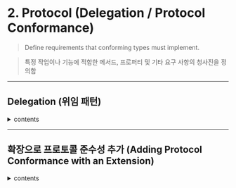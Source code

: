 # 2. Protocol (Delegation / Protocol Conformance)

> Define requirements that conforming types must implement.

> 특정 작업이나 기능에 적합한 메서드, 프로퍼티 및 기타 요구 사항의 청사진을 정의함

---

## Delegation (위임 패턴)

<details>
<summary> contents </summary>

> 어떤 클래스(또는 구조체)가 자기 책임의 일부를 다른 타입의 인스턴스에게 위임(delegate) 하는 디자인 패턴

- **Swift** 에서는 **Protocol** 을 정의해서 `delegate` 가 구현해야 할 메서드를 명시

- **Delegate** 를 `weak` 참조로 선언 -> **강한 순환 참조(Strong Reference Cycle)** 방지

- 흔히 UIKit, SwiftUI, Foundation 등에서 쓰는 패턴 (ex: `UITableViewDelegate`, `UITextFieldDelegate`)

---

*ex. 주사위 게임과 게임의 진행사항을 관찰하는 위임에 대한 중첩된 프로토콜을 정의*


```swift
// DiceGame 클래스
class DiceGame {
    let sides: Int
    let generator = LinearCongruentialGenerator()
    weak var delegate: Delegate?
    
    init(sides: Int) {
        self.sides = sides
    }
    
    func roll() -> Int {
        return Int(generator.random() * Double(sides)) + 1
    }
    
    func play(rounds: Int) {
        delegate?.gameDidStart(self)
        
        for round in 1...rounds {
            let player1 = roll()
            let player2 = roll()
            
            if player1 == player2 {
                delegate?.game(self, didEndRound: round, winner: nil)
            } else if player1 > player2 {
                delegate?.game(self, didEndRound: round, winner: 1)
            } else {
                delegate?.game(self, didEndRound: round, winner: 2)
            }
        }
        
        delegate?.gameDidEnd(self)
    }
    
    // Delegate 프로토콜 정의
    protocol Delegate: AnyObject {
        func gameDidStart(_ game: DiceGame)
        func game(_ game: DiceGame, didEndRound round: Int, winner: Int?)
        func gameDidEnd(_ game: DiceGame)
    }
}
```

- `DiceGame.Delegate` 프로토콜은 주사위 게임의 진행사항을 추적하기 위해 채택될 수 있음

- `DiceGame.Delegate` 프로토콜은 주사위 게임의 컨텍스트에서만 사용되기 때문에, DiceGame 클래스 내에 중첩됌, 프로토콜은 외부 선언이 **제너릭** 하지 않으면, **구조체와 클래스와 같은 타입 선언 내에 중첩될 수 있음**

- 강한 참조 사이클을 방지하기 위해 위임자는 약한 참조로 선언

- `delegate` 프로퍼티는 옵셔널 `DiceGame.Delegate` 이므로 `play(rounds:)` 메서드는 위임에 대한 메서드를 호출할 때마다 옵셔널 체이닝을 사용

- `delegate` 프로퍼티가 `nil` 이면 이 위임자 호출은 무시됌

- `delegate` 프로퍼티가 `nil` 이 아니면 이 위임자 메서드가 호출되고 파라미터로 `DiceGame` 인스턴스는 전달

```swift
// 게임 진행을 추적하는 Tracker
class DiceGameTracker: DiceGame.Delegate {
    var playerScore1 = 0
    var playerScore2 = 0
    
    func gameDidStart(_ game: DiceGame) {
        print("Started a new game")
        playerScore1 = 0
        playerScore2 = 0
    }
    
    func game(_ game: DiceGame, didEndRound round: Int, winner: Int?) {
        switch winner {
        case 1:
            playerScore1 += 1
            print("Player 1 won round \(round)")
        case 2:
            playerScore2 += 1
            print("Player 2 won round \(round)")
        default:
            print("The round was a draw")
        }
    }
    
    func gameDidEnd(_ game: DiceGame) {
        if playerScore1 == playerScore2 {
            print("The game ended in a draw.")
        } else if playerScore1 > playerScore2 {
            print("Player 1 won!")
        } else {
            print("Player 2 won!")
        }
    }
}
```

- `diceGameTracker` 클래스는 `DiceGame.Delegate` 프로토콜에 의해 요구되는 3개 메서드를 모두 구현

- 이 세 메서드를 이용해서 새로운 게임이 시작되면 플레이어의 점수를 모두 0으로 만들고, 각 라운드가 끝날 때마다 점수를 업데이트하고, 게임이 끝나면 승리자를 발표

```swift
let tracker = DiceGameTracker()
let game = DiceGame(sides: 6)

game.delegate = tracker
game.play(rounds: 3)

//Started a new game
//Player 2 won round 1
//Player 2 won round 2
//Player 1 won round 3
//Player 2 won!
```

</details>

---

## 확장으로 프로토콜 준수성 추가 (Adding Protocol Conformance with an Extension)

<details>
<summary> contents </summary>

> 특정 프로토콜을 따르는 타입들에 대해 공통 기능을 추가할 수 있음

제네릭 `where` : 확장 대상에 조건(제약)을 주기 가능

- *ex) “`Element`가 `Equatable`일 때만 이 메서드 제공”*

```swift
extension Collection where Element: Equatable {
    func allEqual() -> Bool {
        for element in self {
            if element != self.first {
                return false
            }
        }
        return true
    }
}
```

- `where Element: Equatable`:

    컬렉션 내부의 요소(`Element`)가 `Equatable` 프로토콜을 따라야만 이 확장을 적용할 수 있다는 조건

- `allEqual()`:

    컬렉션의 모든 원소가 같으면 `true`, 다르면 `false`

```swift
let equalNumbers = [100, 100, 100, 100, 100]
let differentNumbers = [100, 100, 200, 100, 200]

print(equalNumbers.allEqual())      // true
print(differentNumbers.allEqual())  // false
```

- `equalNumbers`: 모든 원소가 100 -> `true` 

- `differentNumbers` : 중간에 200이 섞여 있음 -> `false`

- 제약조건 없는 확장을 하면 모든 `Collection` 타입에 다 붙어버려서,
`==` 같은 연산자를 쓸 수 없는 타입에도 에러 발생

- `where Element`: `Equatable`를 붙여서
"요소들이 `==` 연산을 할 수 있는 타입일 때만" `allEqual()`을 제공하는 것

</details>